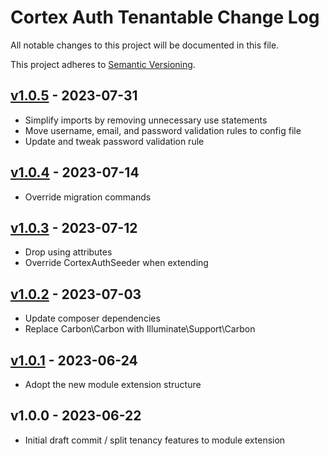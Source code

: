 # Cortex Auth Tenantable Change Log

All notable changes to this project will be documented in this file.

This project adheres to [Semantic Versioning](CONTRIBUTING.md).


## [v1.0.5] - 2023-07-31
- Simplify imports by removing unnecessary use statements
- Move username, email, and password validation rules to config file
- Update and tweak password validation rule

## [v1.0.4] - 2023-07-14
- Override migration commands

## [v1.0.3] - 2023-07-12
- Drop using attributes
- Override CortexAuthSeeder when extending

## [v1.0.2] - 2023-07-03
- Update composer dependencies
- Replace Carbon\Carbon with Illuminate\Support\Carbon

## [v1.0.1] - 2023-06-24
- Adopt the new module extension structure

## v1.0.0 - 2023-06-22
- Initial draft commit / split tenancy features to module extension

[v1.0.5]: https://github.com/rinvex/auth-tenantable/compare/v1.0.4...v1.0.5
[v1.0.4]: https://github.com/rinvex/auth-tenantable/compare/v1.0.3...v1.0.4
[v1.0.3]: https://github.com/rinvex/auth-tenantable/compare/v1.0.2...v1.0.3
[v1.0.2]: https://github.com/rinvex/auth-tenantable/compare/v1.0.1...v1.0.2
[v1.0.1]: https://github.com/rinvex/auth-tenantable/compare/v1.0.0...v1.0.1
